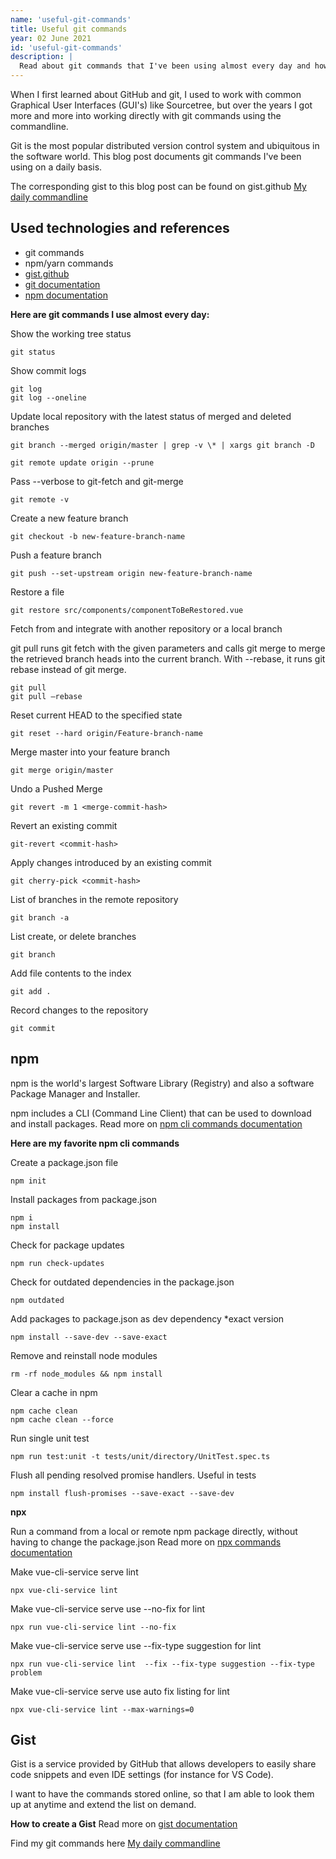 ```yaml
---
name: 'useful-git-commands'
title: Useful git commands
year: 02 June 2021
id: 'useful-git-commands'
description: |
  Read about git commands that I've been using almost every day and how I am going to provide them as gist
---
```


When I first learned about GitHub and git, I used to work with common Graphical User Interfaces (GUI's) like Sourcetree, but over the years I got more and more into working directly with git commands using the commandline.

Git is the most popular distributed version control system and ubiquitous in the software world.
This blog post documents git commands I've been using on a daily basis.

The corresponding gist to this blog post can be found on gist.github [My daily commandline](https://gist.github.com/SommerAntje/211fba15489d91d14cf7529205317b57)
## Used technologies and references 

- git commands
- npm/yarn commands
- [gist.github](https://gist.github.com)
- [git documentation](https://git-scm.com/docs)
- [npm documentation](https://docs.npmjs.com)

**Here are git commands I use almost every day:**

Show the working tree status

```
git status
```
Show commit logs

```
git log 
git log --oneline
```
Update local repository with the latest status of merged and deleted branches

```
git branch --merged origin/master | grep -v \* | xargs git branch -D 
```
```
git remote update origin --prune
```
Pass --verbose to git-fetch and git-merge

```
git remote -v
```
Create a new feature branch

```
git checkout -b new-feature-branch-name
```
Push a feature branch

```
git push --set-upstream origin new-feature-branch-name
```
Restore a file

```
git restore src/components/componentToBeRestored.vue
```
Fetch from and integrate with another repository or a local branch

git pull runs git fetch with the given parameters and calls git merge to merge the retrieved branch heads into the current branch. With --rebase, it runs git rebase instead of git merge.

```
git pull
git pull —rebase
```
Reset current HEAD to the specified state

```
git reset --hard origin/Feature-branch-name
```

Merge master into your feature branch

```
git merge origin/master
```
Undo a Pushed Merge

```
git revert -m 1 <merge-commit-hash>
```
Revert an existing commit

```
git-revert <commit-hash>
```
Apply changes introduced by an existing commit

```
git cherry-pick <commit-hash>
```

List of  branches in the remote repository

```
git branch -a
```
List create, or delete branches

```
git branch
```
Add file contents to the index

```
git add .
```
Record changes to the repository

```
git commit
```

## npm

npm is the world's largest Software Library (Registry)
and also a software Package Manager and Installer.

npm includes a CLI (Command Line Client) that can be used to download and install packages.
Read more on [npm cli commands documentation](https://docs.npmjs.com/cli/v7/commands)

**Here are my favorite npm cli commands**

Create a package.json file

```
npm init
```
Install packages from package.json

```
npm i
npm install
```
Check for package updates

```
npm run check-updates
```
Check for outdated dependencies in the package.json

```
npm outdated
```
Add packages to package.json as dev dependency *exact version

```
npm install --save-dev --save-exact
```
Remove and reinstall node modules

```
rm -rf node_modules && npm install
```
Clear a cache in npm

```
npm cache clean
npm cache clean --force  
```
Run single unit test

```
npm run test:unit -t tests/unit/directory/UnitTest.spec.ts
```
Flush all pending resolved promise handlers. Useful in tests

```
npm install flush-promises --save-exact --save-dev
```
**npx**

Run a command from a local or remote npm package directly, without having to change the package.json
Read more on [npx commands documentation](https://docs.npmjs.com/cli/v7/commands/npx)


Make vue-cli-service serve lint

```
npx vue-cli-service lint 
```
Make vue-cli-service serve use --no-fix for lint

```
npx run vue-cli-service lint --no-fix
```
Make vue-cli-service serve use --fix-type suggestion for lint

```
npx run vue-cli-service lint  --fix --fix-type suggestion --fix-type problem
```
Make vue-cli-service serve use auto fix listing for lint

```
npx vue-cli-service lint --max-warnings=0 
```

## Gist

Gist is a service provided by GitHub that allows developers to easily share code snippets and even IDE settings (for instance for VS Code).

I want to have the commands stored online, so that I am able to look them up at anytime and extend the list on demand.

**How to create a Gist**
Read more on [gist documentation](https://docs.github.com/en/github/writing-on-github/editing-and-sharing-content-with-gists/creating-gists)


Find my git commands here [My daily commandline](https://gist.github.com/SommerAntje/211fba15489d91d14cf7529205317b57)